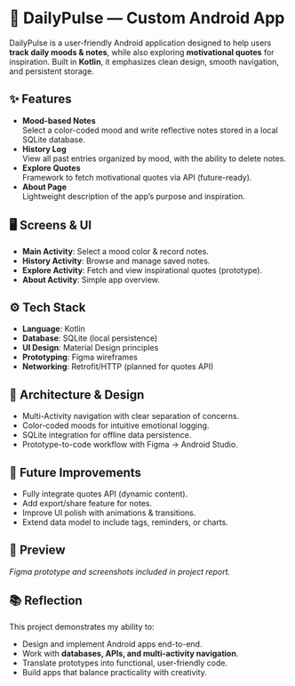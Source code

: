 # 📱 DailyPulse — Custom Android App

DailyPulse is a user-friendly Android application designed to help users **track daily moods & notes**, while also exploring **motivational quotes** for inspiration. Built in **Kotlin**, it emphasizes clean design, smooth navigation, and persistent storage.


## ✨ Features
- **Mood-based Notes**  
  Select a color-coded mood and write reflective notes stored in a local SQLite database.  
- **History Log**  
  View all past entries organized by mood, with the ability to delete notes.  
- **Explore Quotes**  
  Framework to fetch motivational quotes via API (future-ready).  
- **About Page**  
  Lightweight description of the app’s purpose and inspiration.  


## 🖥️ Screens & UI
- **Main Activity**: Select a mood color & record notes.  
- **History Activity**: Browse and manage saved notes.  
- **Explore Activity**: Fetch and view inspirational quotes (prototype).  
- **About Activity**: Simple app overview.  


## ⚙️ Tech Stack
- **Language**: Kotlin  
- **Database**: SQLite (local persistence)  
- **UI Design**: Material Design principles  
- **Prototyping**: Figma wireframes  
- **Networking**: Retrofit/HTTP (planned for quotes API)  

## 📐 Architecture & Design
- Multi-Activity navigation with clear separation of concerns.  
- Color-coded moods for intuitive emotional logging.  
- SQLite integration for offline data persistence.  
- Prototype-to-code workflow with Figma → Android Studio.  


## 🚀 Future Improvements
- Fully integrate quotes API (dynamic content).  
- Add export/share feature for notes.  
- Improve UI polish with animations & transitions.  
- Extend data model to include tags, reminders, or charts.  


## 🎥 Preview
_Figma prototype and screenshots included in project report._  


## 📚 Reflection
This project demonstrates my ability to:  
- Design and implement Android apps end-to-end.  
- Work with **databases, APIs, and multi-activity navigation**.  
- Translate prototypes into functional, user-friendly code.  
- Build apps that balance practicality with creativity.  

  

